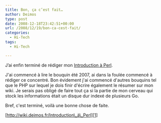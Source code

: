 ```yaml
---
title: Bon, ça c’est fait…
author: Deimos
type: post
date: 2008-12-18T23:42:51+00:00
url: /2008/12/19/bon-ca-cest-fait/
categories:
  - Hi-Tech
tags:
  - Hi-Tech

---
```


J’ai enfin terminé de rédiger mon [Introduction à Perl][1].

J'ai commencé à lire le bouquin été 2007, ai dans la foulée commencé à rédiger ce concentré. Bon évidement j'ai commencé d'autres bouquins tel que le PHP sur lequel je dois finir d'écrire également le résumer sur mon wiki. Je serais pas obligé de faire tout ça si la partie de mon cerveau qui stock les informations était un disque dur indexé de plusieurs Go.

Bref, c'est terminé, voilà une bonne chose de faite.

[http://wiki.deimos.fr/Introduction\_à\_Perl][1]

 [1]: http://wiki.deimos.fr/Introduction_à_Perl
